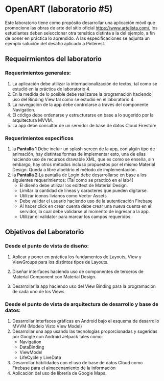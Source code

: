 # OpenART (laboratorio #5)
Este laboratorio tiene como propósito desarrollar una aplicación móvil que promocione las obras de arte del sitio oficial https://www.artelista.com/, los estudiantes deben seleccionar otra temática distinta a la del ejemplo, a fin de poner en práctica lo aprendido. A las especificaciones se adjunta un ejemplo solución del desafío aplicado a Pinterest.

## Requeirmientos del laboratorio
  
### Requerimientos generales:
1.	La aplicación debe utilizar la internacionalización de textos, tal como se estudió en la práctica de laboratorio 4.
2.	En la medida de lo posible debe realizarse la programación haciendo uso del Binding View tal como se estudió en el laboratorio 4.
3.	La navegación de la app debe controlarse a través del componente Navigation.
4.	El código debe ordenarse y estructurarse en base a lo sugerido por la arquitectura MVVM.
5.	La app debe consultar de un servidor de base de datos Cloud Firestore

### Requerimientos específicos
1.	la **Pantalla 1** Debe incluir un splash screen de la app, con algún tipo de animación, hay distintas formas de implementar esto, una de ellas haciendo uso de recursos drawable XML, que es como se enseña, sin embargo, hay otros métodos incluso propuestos por el mismo Material Design. Queda a libre albeldrío el método de implementación.
2.	la **Pantalla 2** La pantalla de Login debe desarrollarse en base a los siguientes requerimientos: (Tal como se practicó en el lab4)
    *	El diseño debe utilizar los edittext de Material Design.
    *	Limitar la cantidad de líneas y caracteres que pueden digitarse.
    *	Utilizar iconos livianos como Vector Assets
    *	Debe validar el usuario haciendo uso de la autenticación Firebase
    *	Al hacer click en crear cuenta debe crear una nueva cuenta en el servidor, la cual debe validarse al momento de ingresar a la app.
    *	Utilizar el validator para marcar los campos requeridos.


## Objetivos del Laboratorio

### Desde el punto de vista de diseño:
1.	Aplicar y poner en práctica los fundamentos de Layouts, View y ViewGroups para los distintos tipos de Layouts.

2.	Diseñar interfaces haciendo uso de componentes de terceros de Material Component con Material Design.

3.	Desarrollar la app haciendo uso del View Binding para la programación de cada uno de los Views.

### Desde el punto de vista de arquitectura de desarrollo y base de datos: 

1.	Desarrollar interfaces gráficas en Android bajo el esquema de desarrollo MVVM (Modelo Visto View Model)
2.	Desarrollar una app usando las tecnologías proporcionadas y sugeridas por Google con Android Jetpack tales como: 
    *	Navigation
    *	DataBinding
    *	ViewModel
    *	LifeCycle y LiveData
3.	Desarrollar habilidades con el uso de base de datos Cloud como Firebase para el almacenamiento de la información
4.	Aplicación del uso de librería de Google Maps.
